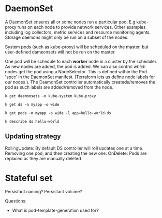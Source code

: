# DaemonSet

A DaemonSet ensures all or some nodes run a particular pod. E.g kube-proxy runs on each node to provide network services. Other examples including log collectors, metric services and resource monitoring agents. Storage daemons might only be run on a subset of the nodes.

System pods (such as kube-proxy) will be scheduled on the master, but user-defined dameonsets will not be run on the master.

One pod will be schedule to each **worker** node in a cluster by the scheduler. As new nodes are added, the pod is added. We can also control *which* nodes get the pod using a NodeSelector. This is defined within the Pod 'spec' in the DaemonSet manifest. (Terraform lets us define node labels for our nodes.). The DaemonSet controller automatically createds/removes the  pod as such labels are added/removed from the node.


    k get daemonsets -n kube-system kube-proxy
    
    k get ds -n myapp -o wide
    
    k get pods -n myapp -o wide -l app=hello-world-ds
    
    k describe ds hello-world



## Updating strategy

RollingUpdate: By default DS controller will roll updates one at a time. Removing one pod, and then creating the new one. 
OnDelete: Pods are replaced as they are manually deleted


# Stateful set

Persistant naming?
Persistant volume?




Questions:
 - What is pod-template-generation used for?
 